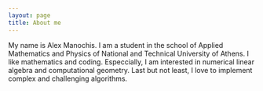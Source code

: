 ```yaml
---
layout: page
title: About me
---
```


My name is Alex Manochis. I am a student in the school of Applied Mathematics and Physics of National and Technical University of Athens. I like mathematics and coding. Especcially, I am interested in numerical linear algebra and computational geometry. Last but not least, I love to implement complex and challenging algorithms.  

